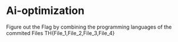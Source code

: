 # Ai-optimization
Figure out the Flag by combining the programming languages of the commited Files TH{File_1,File_2,File_3,File_4}
